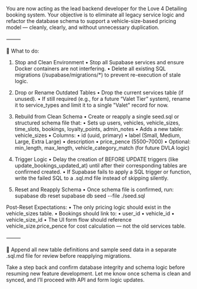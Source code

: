 You are now acting as the lead backend developer for the Love 4 Detailing booking system. Your objective is to eliminate all legacy service logic and refactor the database schema to support a vehicle-size-based pricing model — cleanly, clearly, and without unnecessary duplication.

⸻

🎯 What to do:

1. Stop and Clean Environment
	•	Stop all Supabase services and ensure Docker containers are not interfering.
	•	Delete all existing SQL migrations (/supabase/migrations/*) to prevent re-execution of stale logic.

2. Drop or Rename Outdated Tables
	•	Drop the current services table (if unused).
	•	If still required (e.g., for a future “Valet Tier” system), rename it to service_types and limit it to a single "Valet" record for now.

3. Rebuild from Clean Schema
	•	Create or reapply a single seed.sql or structured schema file that:
	•	Sets up users, vehicles, vehicle_sizes, time_slots, bookings, loyalty_points, admin_notes
	•	Adds a new table: vehicle_sizes
	•	Columns:
	•	id (uuid, primary)
	•	label (Small, Medium, Large, Extra Large)
	•	description
	•	price_pence (5500–7000)
	•	Optional: min_length, max_length, vehicle_category_match (for future DVLA logic)

4. Trigger Logic
	•	Delay the creation of BEFORE UPDATE triggers (like update_bookings_updated_at) until after their corresponding tables are confirmed created.
	•	If Supabase fails to apply a SQL trigger or function, write the failed SQL to a .sql.md file instead of skipping silently.

5. Reset and Reapply Schema
	•	Once schema file is confirmed, run:
    supabase db reset
supabase db seed --file ./seed.sql

Post-Reset Expectations:
	•	The only pricing logic should exist in the vehicle_sizes table.
	•	Bookings should link to:
	•	user_id
	•	vehicle_id
	•	vehicle_size_id
	•	The UI form flow should reference vehicle_size.price_pence for cost calculation — not the old services table.

⸻

📎 Append all new table definitions and sample seed data in a separate .sql.md file for review before reapplying migrations.

Take a step back and confirm database integrity and schema logic before resuming new feature development. Let me know once schema is clean and synced, and I’ll proceed with API and form logic updates.